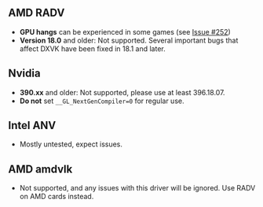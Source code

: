 ## AMD RADV
- **GPU hangs** can be experienced in some games (see [Issue #252](https://github.com/doitsujin/dxvk/issues/252))
- **Version 18.0** and older: Not supported. Several important bugs that affect DXVK have been fixed in 18.1 and later.

## Nvidia
- **390.xx** and older: Not supported, please use at least 396.18.07.
- **Do not** set `__GL_NextGenCompiler=0` for regular use.

## Intel ANV
- Mostly untested, expect issues.

## AMD amdvlk
- Not supported, and any issues with this driver will be ignored. Use RADV on AMD cards instead.